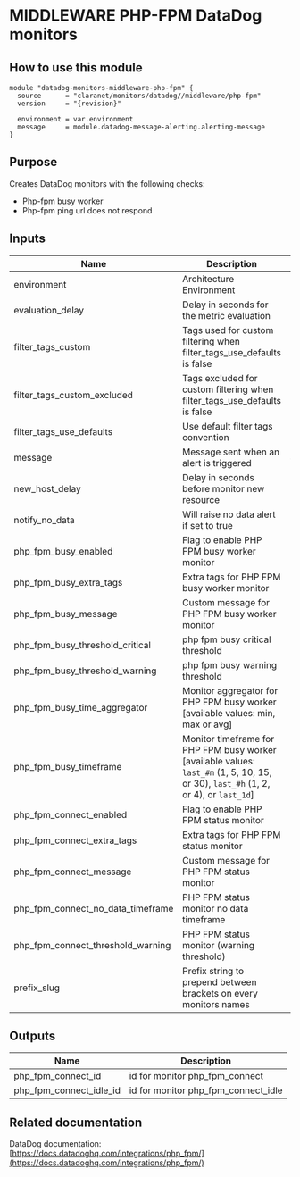 # MIDDLEWARE PHP-FPM DataDog monitors

## How to use this module

```hcl
module "datadog-monitors-middleware-php-fpm" {
  source      = "claranet/monitors/datadog//middleware/php-fpm"
  version     = "{revision}"

  environment = var.environment
  message     = module.datadog-message-alerting.alerting-message
}

```

## Purpose

Creates DataDog monitors with the following checks:

- Php-fpm busy worker
- Php-fpm ping url does not respond

## Inputs

| Name | Description | Type | Default | Required |
|------|-------------|------|---------|:-----:|
| environment | Architecture Environment | `string` | n/a | yes |
| evaluation\_delay | Delay in seconds for the metric evaluation | `number` | `15` | no |
| filter\_tags\_custom | Tags used for custom filtering when filter\_tags\_use\_defaults is false | `string` | `"*"` | no |
| filter\_tags\_custom\_excluded | Tags excluded for custom filtering when filter\_tags\_use\_defaults is false | `string` | `""` | no |
| filter\_tags\_use\_defaults | Use default filter tags convention | `string` | `"true"` | no |
| message | Message sent when an alert is triggered | `any` | n/a | yes |
| new\_host\_delay | Delay in seconds before monitor new resource | `number` | `300` | no |
| notify\_no\_data | Will raise no data alert if set to true | `bool` | `true` | no |
| php\_fpm\_busy\_enabled | Flag to enable PHP FPM busy worker monitor | `string` | `"true"` | no |
| php\_fpm\_busy\_extra\_tags | Extra tags for PHP FPM busy worker monitor | `list(string)` | `[]` | no |
| php\_fpm\_busy\_message | Custom message for PHP FPM busy worker monitor | `string` | `""` | no |
| php\_fpm\_busy\_threshold\_critical | php fpm busy critical threshold | `number` | `90` | no |
| php\_fpm\_busy\_threshold\_warning | php fpm busy warning threshold | `number` | `80` | no |
| php\_fpm\_busy\_time\_aggregator | Monitor aggregator for PHP FPM busy worker [available values: min, max or avg] | `string` | `"avg"` | no |
| php\_fpm\_busy\_timeframe | Monitor timeframe for PHP FPM busy worker [available values: `last_#m` (1, 5, 10, 15, or 30), `last_#h` (1, 2, or 4), or `last_1d`] | `string` | `"last_10m"` | no |
| php\_fpm\_connect\_enabled | Flag to enable PHP FPM status monitor | `string` | `"true"` | no |
| php\_fpm\_connect\_extra\_tags | Extra tags for PHP FPM status monitor | `list(string)` | `[]` | no |
| php\_fpm\_connect\_message | Custom message for PHP FPM status monitor | `string` | `""` | no |
| php\_fpm\_connect\_no\_data\_timeframe | PHP FPM status monitor no data timeframe | `string` | `10` | no |
| php\_fpm\_connect\_threshold\_warning | PHP FPM status monitor (warning threshold) | `string` | `3` | no |
| prefix\_slug | Prefix string to prepend between brackets on every monitors names | `string` | `""` | no |

## Outputs

| Name | Description |
|------|-------------|
| php\_fpm\_connect\_id | id for monitor php\_fpm\_connect |
| php\_fpm\_connect\_idle\_id | id for monitor php\_fpm\_connect\_idle |

## Related documentation

DataDog documentation: [https://docs.datadoghq.com/integrations/php_fpm/](https://docs.datadoghq.com/integrations/php_fpm/)
